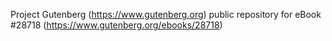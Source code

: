 Project Gutenberg (https://www.gutenberg.org) public repository for eBook #28718 (https://www.gutenberg.org/ebooks/28718)
